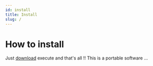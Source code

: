 ```yaml
---
id: install
title: Install
slug: /
---
```


# How to install

Just [download](/download) execute and that's all !! This is a portable software ...
